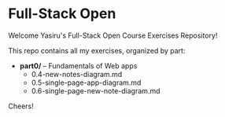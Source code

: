 # Full-Stack Open

Welcome Yasiru's Full-Stack Open Course Exercises Repository!  

This repo contains all my exercises, organized by part:

- **part0/** – Fundamentals of Web apps
	- 0.4-new-notes-diagram.md
	- 0.5-single-page-app-diagram.md
	- 0.6-single-page-new-note-diagram.md

 
Cheers!


